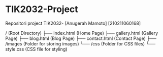 # TIK2032-Project
Repositori project TIK2032- [Anugerah Mamoto] [210211060168]

/ (Root Directory)
├── index.html          (Home Page)
├── gallery.html        (Gallery Page)
├── blog.html           (Blog Page)
├── contact.html        (Contact Page)
├── /images             (Folder for storing images)
└── /css                (Folder for CSS files)
    └── style.css       (CSS file for styling)
